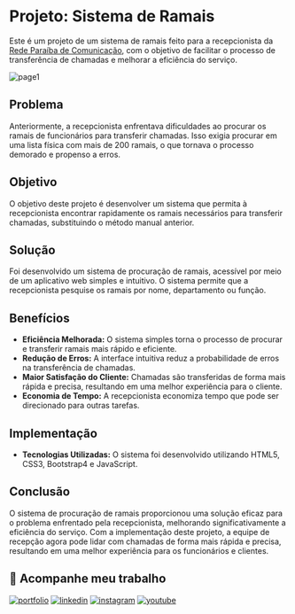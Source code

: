 # Projeto: Sistema de Ramais

Este é um projeto de um sistema de ramais feito para a recepcionista da [Rede Paraíba de Comunicação](https://br.linkedin.com/in/rede-para%C3%ADba), com o objetivo de facilitar o processo de transferência de chamadas e melhorar a eficiência do serviço. 

![page1](https://github.com/davidroberrt/sistema-de-ramais/assets/54132069/0146b5b2-3e33-4d4b-8221-eef445abc3d4)

## Problema
Anteriormente, a recepcionista enfrentava dificuldades ao procurar os ramais de funcionários para transferir chamadas. Isso exigia procurar em uma lista física com mais de 200 ramais, o que tornava o processo demorado e propenso a erros.

## Objetivo
O objetivo deste projeto é desenvolver um sistema que permita à recepcionista encontrar rapidamente os ramais necessários para transferir chamadas, substituindo o método manual anterior.

## Solução
Foi desenvolvido um sistema de procuração de ramais, acessível por meio de um aplicativo web simples e intuitivo. O sistema permite que a recepcionista pesquise os ramais por nome, departamento ou função.

## Benefícios
- **Eficiência Melhorada:** O sistema simples torna o processo de procurar e transferir ramais mais rápido e eficiente.
- **Redução de Erros:** A interface intuitiva reduz a probabilidade de erros na transferência de chamadas.
- **Maior Satisfação do Cliente:** Chamadas são transferidas de forma mais rápida e precisa, resultando em uma melhor experiência para o cliente.
- **Economia de Tempo:** A recepcionista economiza tempo que pode ser direcionado para outras tarefas.

## Implementação
- **Tecnologias Utilizadas:** O sistema foi desenvolvido utilizando HTML5, CSS3, Bootstrap4 e JavaScript.

## Conclusão
O sistema de procuração de ramais proporcionou uma solução eficaz para o problema enfrentado pela recepcionista, melhorando significativamente a eficiência do serviço. Com a implementação deste projeto, a equipe de recepção agora pode lidar com chamadas de forma mais rápida e precisa, resultando em uma melhor experiência para os funcionários e clientes.

## 🔗 Acompanhe meu trabalho
[![portfolio](https://img.shields.io/badge/meu_portfolio-000?style=for-the-badge&logo=ko-fi&logoColor=white)](https://www.linkedin.com/in/davidrobertt)
[![linkedin](https://img.shields.io/badge/linkedin-0A66C2?style=for-the-badge&logo=linkedin&logoColor=white)](https://www.linkedin.com/in/davidrobertt)
[![instagram](https://img.shields.io/badge/instagram-purple?style=for-the-badge&logo=instagram&logoColor=white)](https://instagram.com/davidroberrt)
[![youtube](https://img.shields.io/badge/youtube-red?style=for-the-badge&logo=youtube&logoColor=white)](https://youtu.be/kePxRO98lEY)
